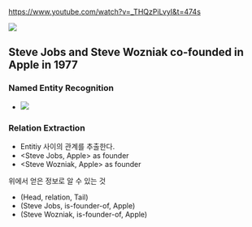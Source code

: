 https://www.youtube.com/watch?v=_THQzPiLvyI&t=474s


![](https://i.imgur.com/Uvk5Oxd.png)

## Steve Jobs and Steve Wozniak co-founded in Apple in 1977

### Named Entity Recognition

- ![](https://i.imgur.com/7TLC9Li.png)

### Relation Extraction

- Entitiy 사이의 관계를 추출한다. 
- <Steve Jobs, Apple> as founder
- <Steve Wozniak, Apple> as founder

위에서 얻은 정보로 알 수 있는 것

- (Head, relation, Tail)
- (Steve Jobs, is-founder-of, Apple)
- (Steve Wozniak, is-founder-of, Apple)




